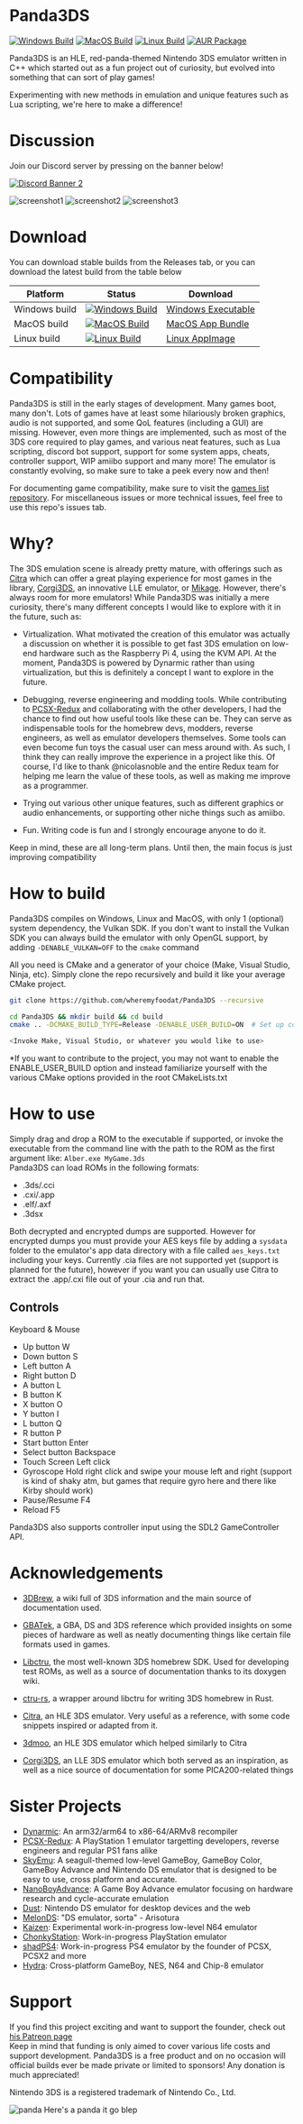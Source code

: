 # Panda3DS
[![Windows Build](https://github.com/wheremyfoodat/Panda3DS/actions/workflows/Windows_Build.yml/badge.svg?branch=master)](https://github.com/wheremyfoodat/Panda3DS/actions/workflows/Windows_Build.yml) [![MacOS Build](https://github.com/wheremyfoodat/Panda3DS/actions/workflows/MacOS_Build.yml/badge.svg?branch=master)](https://github.com/wheremyfoodat/Panda3DS/actions/workflows/MacOS_Build.yml) [![Linux Build](https://github.com/wheremyfoodat/Panda3DS/actions/workflows/Linux_Build.yml/badge.svg?branch=master)](https://github.com/wheremyfoodat/Panda3DS/actions/workflows/Linux_Build.yml) [![AUR Package](https://img.shields.io/aur/version/panda3ds-git)](https://aur.archlinux.org/packages/panda3ds-git)

Panda3DS is an HLE, red-panda-themed Nintendo 3DS emulator written in C++ which started out as a fun project out of curiosity, but evolved into something that can sort of play games!

Experimenting with new methods in emulation and unique features such as Lua scripting, we're here to make a difference!

# Discussion
Join our Discord server by pressing on the banner below!

[![Discord Banner 2](https://discord.com/api/guilds/1118695732958994532/widget.png?style=banner2)](https://discord.gg/ZYbugsEmsw)

![screenshot1](docs/img/KirbyRobobot.png) ![screenshot2](docs/img/OoT_Title.png) ![screenshot3](docs/img/pokegang.png)

# Download
You can download stable builds from the Releases tab, or you can download the latest build from the table below

|Platform|Status|Download|
|--------|------------|--------|
|Windows build|[![Windows Build](https://github.com/wheremyfoodat/Panda3DS/actions/workflows/Windows_Build.yml/badge.svg?branch=master)](https://github.com/wheremyfoodat/Panda3DS/actions/workflows/Windows_Build.yml)|[Windows Executable](https://nightly.link/wheremyfoodat/Panda3DS/workflows/Windows_Build/master/Windows%20executable.zip)|
|MacOS build|[![MacOS Build](https://github.com/wheremyfoodat/Panda3DS/actions/workflows/MacOS_Build.yml/badge.svg?branch=master)](https://github.com/wheremyfoodat/Panda3DS/actions/workflows/MacOS_Build.yml)|[MacOS App Bundle](https://nightly.link/wheremyfoodat/Panda3DS/workflows/MacOS_Build/master/MacOS%20Alber%20App%20Bundle.zip)|
|Linux build|[![Linux Build](https://github.com/wheremyfoodat/Panda3DS/actions/workflows/Linux_Build.yml/badge.svg?branch=master)](https://github.com/wheremyfoodat/Panda3DS/actions/workflows/Linux_Build.yml)|[Linux AppImage](https://nightly.link/wheremyfoodat/Panda3DS/workflows/Linux_AppImage_Build/master/Linux%20executable.zip)|

# Compatibility
Panda3DS is still in the early stages of development. Many games boot, many don't. Lots of games have at least some hilariously broken graphics, audio is not supported, and some QoL features (including a GUI) are missing. However, even more things are implemented, such as most of the 3DS core required to play games, and various neat features, such as Lua scripting, discord bot support, support for some system apps, cheats, controller support, WIP amiibo support and many more! The emulator is constantly evolving, so make sure to take a peek every now and then!

For documenting game compatibility, make sure to visit the [games list repository](https://github.com/Panda3DS-emu/Panda3DS-Games-List). For miscellaneous issues or more technical issues, feel free to use this repo's issues tab.
# Why?
The 3DS emulation scene is already pretty mature, with offerings such as [Citra](https://github.com/citra-emu/citra) which can offer a great playing experience for most games in the library, [Corgi3DS](https://github.com/PSI-Rockin/Corgi3DS), an innovative LLE emulator, or [Mikage](https://mikage.app/). However, there's always room for more emulators! While Panda3DS was initially a mere curiosity, there's many different concepts I would like to explore with it in the future, such as:

- Virtualization. What motivated the creation of this emulator was actually a discussion on whether it is possible to get fast 3DS emulation on low-end hardware such as the Raspberry Pi 4, using the KVM API. At the moment, Panda3DS is powered by Dynarmic rather than using virtualization, but this is definitely a concept I want to explore in the future.

- Debugging, reverse engineering and modding tools. While contributing to [PCSX-Redux](https://github.com/grumpycoders/pcsx-redux) and collaborating with the other developers, I had the chance to find out how useful tools like these can be. They can serve as indispensable tools for the homebrew devs, modders, reverse engineers, as well as emulator developers themselves. Some tools can even become fun toys the casual user can mess around with. As such, I think they can really improve the experience in a project like this. Of course, I'd like to thank @nicolasnoble and the entire Redux team for helping me learn the value of these tools, as well as making me improve as a programmer.

- Trying out various other unique features, such as different graphics or audio enhancements, or supporting other niche things such as amiibo.

- Fun. Writing code is fun and I strongly encourage anyone to do it.

Keep in mind, these are all long-term plans. Until then, the main focus is just improving compatibility

# How to build
Panda3DS compiles on Windows, Linux and MacOS, with only 1 (optional) system dependency, the Vulkan SDK. If you don't want to install the Vulkan SDK you can always build the emulator with only OpenGL support, by adding `-DENABLE_VULKAN=OFF` to the `cmake` command

All you need is CMake and a generator of your choice (Make, Visual Studio, Ninja, etc). Simply clone the repo recursively and build it like your average CMake project.

```sh
git clone https://github.com/wheremyfoodat/Panda3DS --recursive

cd Panda3DS && mkdir build && cd build
cmake .. -DCMAKE_BUILD_TYPE=Release -DENABLE_USER_BUILD=ON  # Set up compilers etc here if you'd like

<Invoke Make, Visual Studio, or whatever you would like to use>
```

\*If you want to contribute to the project, you may not want to enable the ENABLE_USER_BUILD option and instead familiarize yourself with the various CMake options provided in the root CMakeLists.txt

# How to use
Simply drag and drop a ROM to the executable if supported, or invoke the executable from the command line with the path to the ROM as the first argument like: `Alber.exe MyGame.3ds`
<br>
Panda3DS can load ROMs in the following formats:
- .3ds/.cci
- .cxi/.app
- .elf/.axf
- .3dsx

Both decrypted and encrypted dumps are supported. However for encrypted dumps you must provide your AES keys file by adding a `sysdata` folder to the emulator's app data directory with a file called `aes_keys.txt` including your keys. Currently .cia files are not supported yet (support is planned for the future), however if you want you can usually use Citra to extract the .app/.cxi file out of your .cia and run that.

## Controls
Keyboard & Mouse
- Up button	W
- Down button	S
- Left button	A
- Right button	D
- A button	L
- B button	K
- X button	O
- Y button	I
- L button	Q
- R button	P
- Start button	Enter
- Select button	Backspace
- Touch Screen  Left click
- Gyroscope     Hold right click and swipe your mouse left and right (support is kind of shaky atm, but games that require gyro here and there like Kirby should work)
- Pause/Resume  F4
- Reload        F5


Panda3DS also supports controller input using the SDL2 GameController API.

# Acknowledgements
- [3DBrew](https://www.3dbrew.org/wiki/Main_Page), a wiki full of 3DS information and the main source of documentation used.
- [GBATek](https://www.problemkaputt.de/gbatek.htm#3dsreference), a GBA, DS and 3DS reference which provided insights on some pieces of hardware as well as neatly documenting things like certain file formats used in games.
- [Libctru](https://github.com/devkitPro/libctru), the most well-known 3DS homebrew SDK. Used for developing test ROMs, as well as a source of documentation thanks to its doxygen wiki.
- [ctru-rs](https://github.com/rust3ds/ctru-rs), a wrapper around libctru for writing 3DS homebrew in Rust.

- [Citra](https://github.com/citra-emu/citra), an HLE 3DS emulator. Very useful as a reference, with some code snippets inspired or adapted from it.
- [3dmoo](https://github.com/plutooo/3dmoo), an HLE 3DS emulator which helped similarly to Citra
- [Corgi3DS](https://github.com/PSI-Rockin/Corgi3DS), an LLE 3DS emulator which both served as an inspiration, as well as a nice source of documentation for some PICA200-related things

# Sister Projects
- [Dynarmic](https://github.com/merryhime/dynarmic): An arm32/arm64 to x86-64/ARMv8 recompiler
- [PCSX-Redux](https://github.com/grumpycoders/pcsx-redux): A PlayStation 1 emulator targetting developers, reverse engineers and regular PS1 fans alike
- [SkyEmu](https://github.com/skylersaleh/SkyEmu): A seagull-themed low-level GameBoy, GameBoy Color, GameBoy Advance and Nintendo DS emulator that is designed to be easy to use, cross platform and accurate.
- [NanoBoyAdvance](https://github.com/nba-emu/NanoBoyAdvance): A Game Boy Advance emulator focusing on hardware research and cycle-accurate emulation
- [Dust](https://github.com/kelpsyberry/dust): Nintendo DS emulator for desktop devices and the web
- [MelonDS](https://github.com/melonDS-emu/melonDS): "DS emulator, sorta" - Arisotura
- [Kaizen](https://github.com/SimoneN64/Kaizen): Experimental work-in-progress low-level N64 emulator
- [ChonkyStation](https://github.com/liuk7071/ChonkyStation): Work-in-progress PlayStation emulator
- [shadPS4](https://github.com/georgemoralis/shadPS4): Work-in-progress PS4 emulator by the founder of PCSX, PCSX2 and more
- [Hydra](https://github.com/hydra-emu/hydra): Cross-platform GameBoy, NES, N64 and Chip-8 emulator

# Support
If you find this project exciting and want to support the founder, check out [his Patreon page](https://www.patreon.com/wheremyfoodat)
<br>
Keep in mind that funding is only aimed to cover various life costs and support development. Panda3DS is a free product and on no occasion will official builds ever be made private or limited to sponsors! Any donation is much appreciated!

Nintendo 3DS is a registered trademark of Nintendo Co., Ltd.

![panda](docs/img/panda.jpg)
Here's a panda it go blep
